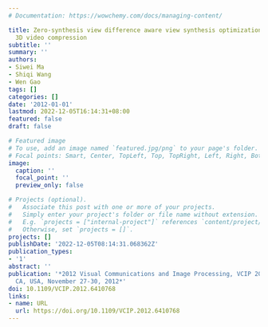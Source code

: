 ```yaml
---
# Documentation: https://wowchemy.com/docs/managing-content/

title: Zero-synthesis view difference aware view synthesis optimization for HEVC based
  3D video compression
subtitle: ''
summary: ''
authors:
- Siwei Ma
- Shiqi Wang
- Wen Gao
tags: []
categories: []
date: '2012-01-01'
lastmod: 2022-12-05T16:14:31+08:00
featured: false
draft: false

# Featured image
# To use, add an image named `featured.jpg/png` to your page's folder.
# Focal points: Smart, Center, TopLeft, Top, TopRight, Left, Right, BottomLeft, Bottom, BottomRight.
image:
  caption: ''
  focal_point: ''
  preview_only: false

# Projects (optional).
#   Associate this post with one or more of your projects.
#   Simply enter your project's folder or file name without extension.
#   E.g. `projects = ["internal-project"]` references `content/project/deep-learning/index.md`.
#   Otherwise, set `projects = []`.
projects: []
publishDate: '2022-12-05T08:14:31.068362Z'
publication_types:
- '1'
abstract: ''
publication: '*2012 Visual Communications and Image Processing, VCIP 2012, San Diego,
  CA, USA, November 27-30, 2012*'
doi: 10.1109/VCIP.2012.6410768
links:
- name: URL
  url: https://doi.org/10.1109/VCIP.2012.6410768
---
```

